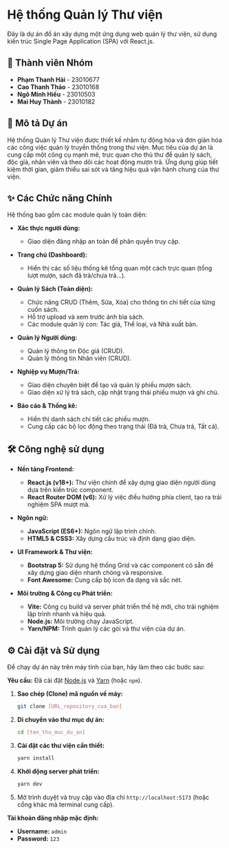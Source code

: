 #  Hệ thống Quản lý Thư viện

Đây là dự án đồ án xây dựng một ứng dụng web quản lý thư viện, sử dụng kiến trúc Single Page Application (SPA) với React.js.

## 👥 Thành viên Nhóm

- **Phạm Thanh Hải** - 23010677
- **Cao Thanh Thảo** - 23010168
- **Ngô Minh Hiếu** - 23010503
- **Mai Huy Thành** - 23010182

## 🚀 Mô tả Dự án

Hệ thống Quản lý Thư viện được thiết kế nhằm tự động hóa và đơn giản hóa các công việc quản lý truyền thống trong thư viện. Mục tiêu của dự án là cung cấp một công cụ mạnh mẽ, trực quan cho thủ thư để quản lý sách, độc giả, nhân viên và theo dõi các hoạt động mượn trả. Ứng dụng giúp tiết kiệm thời gian, giảm thiểu sai sót và tăng hiệu quả vận hành chung của thư viện.

## ✨ Các Chức năng Chính

Hệ thống bao gồm các module quản lý toàn diện:

- **Xác thực người dùng:**
  - Giao diện đăng nhập an toàn để phân quyền truy cập.

- **Trang chủ (Dashboard):**
  - Hiển thị các số liệu thống kê tổng quan một cách trực quan (tổng lượt mượn, sách đã trả/chưa trả...).

- **Quản lý Sách (Toàn diện):**
  - Chức năng CRUD (Thêm, Sửa, Xóa) cho thông tin chi tiết của từng cuốn sách.
  - Hỗ trợ upload và xem trước ảnh bìa sách.
  - Các module quản lý con: Tác giả, Thể loại, và Nhà xuất bản.

- **Quản lý Người dùng:**
  - Quản lý thông tin Độc giả (CRUD).
  - Quản lý thông tin Nhân viên (CRUD).

- **Nghiệp vụ Mượn/Trả:**
  - Giao diện chuyên biệt để tạo và quản lý phiếu mượn sách.
  - Giao diện xử lý trả sách, cập nhật trạng thái phiếu mượn và ghi chú.

- **Báo cáo & Thống kê:**
  - Hiển thị danh sách chi tiết các phiếu mượn.
  - Cung cấp các bộ lọc động theo trạng thái (Đã trả, Chưa trả, Tất cả).

## 🛠️ Công nghệ sử dụng

- **Nền tảng Frontend:**
  - **React.js (v18+):** Thư viện chính để xây dựng giao diện người dùng dựa trên kiến trúc component.
  - **React Router DOM (v6):** Xử lý việc điều hướng phía client, tạo ra trải nghiệm SPA mượt mà.

- **Ngôn ngữ:**
  - **JavaScript (ES6+):** Ngôn ngữ lập trình chính.
  - **HTML5 & CSS3:** Xây dựng cấu trúc và định dạng giao diện.

- **UI Framework & Thư viện:**
  - **Bootstrap 5:** Sử dụng hệ thống Grid và các component có sẵn để xây dựng giao diện nhanh chóng và responsive.
  - **Font Awesome:** Cung cấp bộ icon đa dạng và sắc nét.

- **Môi trường & Công cụ Phát triển:**
  - **Vite:** Công cụ build và server phát triển thế hệ mới, cho trải nghiệm lập trình nhanh và hiệu quả.
  - **Node.js:** Môi trường chạy JavaScript.
  - **Yarn/NPM:** Trình quản lý các gói và thư viện của dự án.

## ⚙️ Cài đặt và Sử dụng

Để chạy dự án này trên máy tính của bạn, hãy làm theo các bước sau:

**Yêu cầu:** Đã cài đặt [Node.js](https://nodejs.org/) và [Yarn](https://yarnpkg.com/) (hoặc `npm`).

1.  **Sao chép (Clone) mã nguồn về máy:**
    ```bash
    git clone [URL_repository_cua_ban]
    ```

2.  **Di chuyển vào thư mục dự án:**
    ```bash
    cd [ten_thu_muc_du_an]
    ```

3.  **Cài đặt các thư viện cần thiết:**
    ```bash
    yarn install
    ```

4.  **Khởi động server phát triển:**
    ```bash
    yarn dev
    ```

5.  Mở trình duyệt và truy cập vào địa chỉ `http://localhost:5173` (hoặc cổng khác mà terminal cung cấp).

**Tài khoản đăng nhập mặc định:**
-   **Username:** `admin`
-   **Password:** `123`
